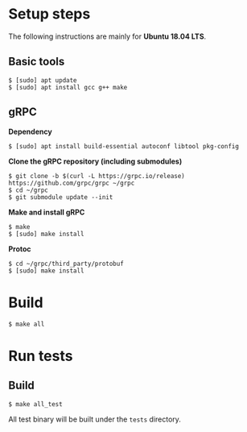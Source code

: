 # Setup steps
The following instructions are mainly for **Ubuntu 18.04 LTS**.

## Basic tools
```shell
$ [sudo] apt update
$ [sudo] apt install gcc g++ make
```

## gRPC

**Dependency**
```shell
$ [sudo] apt install build-essential autoconf libtool pkg-config
```
**Clone the gRPC repository (including submodules)**
```shell
$ git clone -b $(curl -L https://grpc.io/release) https://github.com/grpc/grpc ~/grpc
$ cd ~/grpc
$ git submodule update --init
```
**Make and install gRPC**
```shell
$ make
$ [sudo] make install
```
**Protoc**
```shell
$ cd ~/grpc/third_party/protobuf
$ [sudo] make install
```

# Build
```shell
$ make all
```

# Run tests
## Build
```shell
$ make all_test
```

All test binary will be built under the ```tests``` directory.